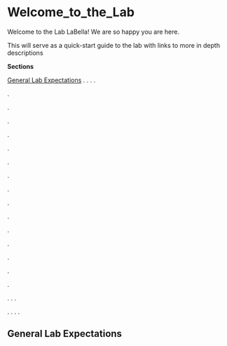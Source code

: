 # Welcome_to_the_Lab

Welcome to the Lab LaBella! We are so happy you are here.

This will serve as a quick-start guide to the lab with links to more in depth descriptions

**Sections**

[General Lab Expectations](#general-lab-expectations)
.
.
.
.

.

.

.

.

.

.

.

.



.

.

.

.



.

.

.

.
.
.

.
.
.
.

## General Lab Expectations
